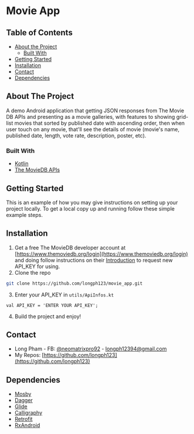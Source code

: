 # Movie App


<!-- TABLE OF CONTENTS -->
## Table of Contents

* [About the Project](#about-the-project)
  * [Built With](#built-with)
* [Getting Started](#getting-started)
* [Installation](#installation)
* [Contact](#contact)
* [Dependencies](#dependencies)



<!-- ABOUT THE PROJECT -->
## About The Project

A demo Android application that getting JSON responses from The Movie DB APIs and presenting as a movie galleries, with features to showing grid-list movies that sorted by published date with ascending order, then when user touch on any movie, that'll see the details of movie (movie's name, published date, length, vote rate, description, poster, etc).

### Built With

* [Kotlin](https://www.kotlinlang.org)
* [The MovieDB APIs](https://developers.themoviedb.org/3/getting-started/introduction)

<!-- GETTING STARTED -->
## Getting Started

This is an example of how you may give instructions on setting up your project locally.
To get a local copy up and running follow these simple example steps.

## Installation

1. Get a free The MovieDB developer account at [https://www.themoviedb.org/login](https://www.themoviedb.org/login) and doing follow instructions on their [Introduction](https://developers.themoviedb.org/3/getting-started/introduction) to request new API_KEY for using.
2. Clone the repo
```sh
git clone https://github.com/longph123/movie_app.git
```
3. Enter your API_KEY in `utils/ApiInfos.kt`
```JS
val API_KEY = 'ENTER YOUR API_KEY';
```
4. Build the project and enjoy!

<!-- CONTACT -->
## Contact

* Long Pham - FB: [@neomatrixpro92](https://www.facebook.com/neomatrixpro92) - longph12394@gmail.com
* My Repos: [https://github.com/longph123](https://github.com/longph123)

<!-- DEPENDENCIES -->
## Dependencies
* [Mosby](https://github.com/sockeqwe/mosby)
* [Dagger](https://github.com/google/dagger)
* [Glide](https://github.com/bumptech/glide)
* [Calligraphy](https://github.com/chrisjenx/Calligraphy)
* [Retrofit](https://github.com/square/retrofit)
* [RxAndroid](https://github.com/ReactiveX/RxAndroid)
